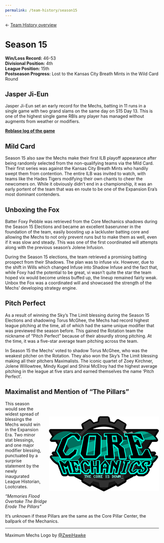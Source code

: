 ```yaml
---
permalink: /team-history/season15
---
```

← [Team History overview](/team-history)

# Season 15
**Win/Loss Record:** 46-53  
**Divisional Position:** 4th  
**League Position:** 15th  
**Postseason Progress:** Lost to the Kansas City Breath Mints in the Wild Card Round 

## Jasper Ji-Eun 

Jasper Ji-Eun set an early record for the Mechs, batting in 11 runs in a single game with two grand slams on the same 
day on S15 Day 13. This is one of the highest single game RBIs any player has managed without augments from weather or 
modifiers.  

[**Reblase log of the game**](https://reblase.sibr.dev/game/e6a6e75f-1433-4296-9659-bc7c3e37ae30)

## Mild Card

Season 15 also saw the Mechs make their first ILB playoff appearance after being randomly selected from the 
non-qualifying teams via the Mild Card. Their first series was against the Kansas City Breath Mints who handily swept 
them from contention. The entire ILB was invited to watch, with teams like the Hades Tigers modifying their own chants 
to cheer the newcomers on. While it obviously didn’t end in a championship, it was an early portent of the team that was
en route to be one of the Expansion Era’s most dominant contenders.

## Unboxing the Fox

Batter Foxy Pebble was retrieved from the Core Mechanics shadows during the Season 15 Elections and became an excellent 
baserunner in the foundation of the team, easily boosting up a lackluster batting core and allowing the Mechs to not 
only prevent runs but to make them as well, even if it was slow and steady. This was one of the first coordinated will 
attempts along with the previous season’s Jolene Infusion.

During the Season 15 elections, the team retrieved a promising batting prospect from their Shadows. The plan was to 
infuse vix. However, due to the shift in Wills which changed Infuse into Shadow Infuse and the fact that, while Foxy had
the potential to be great, vi wasn’t quite the star the team hoped vix would become unless buffed up, the lineup 
remained fairly weak. Unbox the Fox was a coordinated will and showcased the strength of the Mechs’ developing strategy 
engine.

## Pitch Perfect

As a result of winning the Sky’s The Limit blessing during the Season 15 Elections and shadowing Torus McGhee, the Mechs
had record highest league pitching at the time, all of which had the same unique modifier that was previewed the season 
before. This gained the Rotation team the nickname of “Pitch Perfect” because of their absurdly strong pitching. At the 
time, it was a five-star average team pitching across the team.

In Season 15 the Mechs’ voted to shadow Torus McGhee, who was the weakest pitcher on the Rotation. They also won the 
Sky’s The Limit blessing making all their pitchers Maximalists. The iconic quartet of Zoey Kirchner, Jolene Willowtree, 
Mindy Kugel and Shirai McElroy had the highest average pitching in the league at five stars and earned themselves the 
name ‘Pitch Perfect’.

## Maximalist and Mention of “The Pillars”

<img src="../assets/maximumLogo.png" style="float: right; padding-left: 25px; padding-top: 50px"  width="360" 
alt="MAXIMUM Core Mechanics Logo">

This season would see the widest spread of blessings the Mechs would win in the Expansion Era. Two minor stat blessings,
and one major modifier blessing, punctuated by a surprise statement by the newly inaugurated League Historian, Lootcrates.

*“Memories Flood  
Overtake The Bridge  
Erode The Pillars”*  

It’s unknown if these Pillars are the same as the Core Pillar Center, the ballpark of the Mechanics.

--- 

Maximum Mechs Logo by [@ZweiHawke](https://twitter.com/zweihawke)


